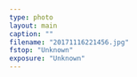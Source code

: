 ```yaml
---
type: photo
layout: main
caption: ""
filename: "20171116221456.jpg"
fstop: "Unknown"
exposure: "Unknown"
---
```

